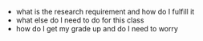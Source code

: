 - what is the research requirement and how do I fulfill it
- what else do I need to do for this class
- how do I get my grade up and do I need to worry